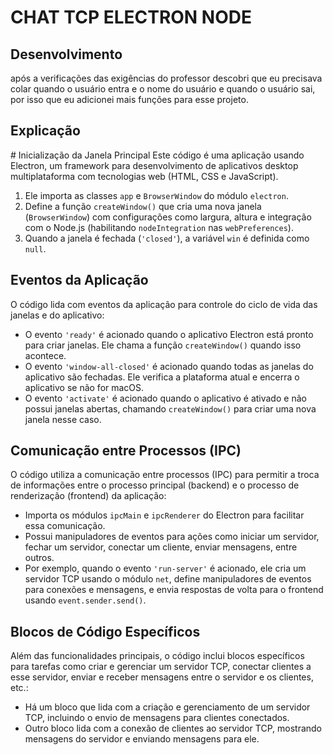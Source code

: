 <h1>CHAT TCP ELECTRON NODE</h1>

<h2>Desenvolvimento</h2>
<p>após a verificações das exigências do professor descobri que eu precisava colar quando o usuário entra e o nome do usuário e quando o usuário sai, 
por isso que eu adicionei mais funções para esse projeto. 
</p>





<h2>Explicação</h2>
# Inicialização da Janela Principal
Este código é uma aplicação usando Electron, um framework para desenvolvimento de aplicativos desktop multiplataforma com tecnologias web (HTML, CSS e JavaScript).

1. Ele importa as classes `app` e `BrowserWindow` do módulo `electron`.
2. Define a função `createWindow()` que cria uma nova janela (`BrowserWindow`) com configurações como largura, altura e integração com o Node.js (habilitando `nodeIntegration` nas `webPreferences`).
3. Quando a janela é fechada (`'closed'`), a variável `win` é definida como `null`.

## Eventos da Aplicação
O código lida com eventos da aplicação para controle do ciclo de vida das janelas e do aplicativo:
- O evento `'ready'` é acionado quando o aplicativo Electron está pronto para criar janelas. Ele chama a função `createWindow()` quando isso acontece.
- O evento `'window-all-closed'` é acionado quando todas as janelas do aplicativo são fechadas. Ele verifica a plataforma atual e encerra o aplicativo se não for macOS.
- O evento `'activate'` é acionado quando o aplicativo é ativado e não possui janelas abertas, chamando `createWindow()` para criar uma nova janela nesse caso.

## Comunicação entre Processos (IPC)
O código utiliza a comunicação entre processos (IPC) para permitir a troca de informações entre o processo principal (backend) e o processo de renderização (frontend) da aplicação:
- Importa os módulos `ipcMain` e `ipcRenderer` do Electron para facilitar essa comunicação.
- Possui manipuladores de eventos para ações como iniciar um servidor, fechar um servidor, conectar um cliente, enviar mensagens, entre outros.
- Por exemplo, quando o evento `'run-server'` é acionado, ele cria um servidor TCP usando o módulo `net`, define manipuladores de eventos para conexões e mensagens, e envia respostas de volta para o frontend usando `event.sender.send()`.

## Blocos de Código Específicos
Além das funcionalidades principais, o código inclui blocos específicos para tarefas como criar e gerenciar um servidor TCP, conectar clientes a esse servidor, enviar e receber mensagens entre o servidor e os clientes, etc.:
- Há um bloco que lida com a criação e gerenciamento de um servidor TCP, incluindo o envio de mensagens para clientes conectados.
- Outro bloco lida com a conexão de clientes ao servidor TCP, mostrando mensagens do servidor e enviando mensagens para ele.
